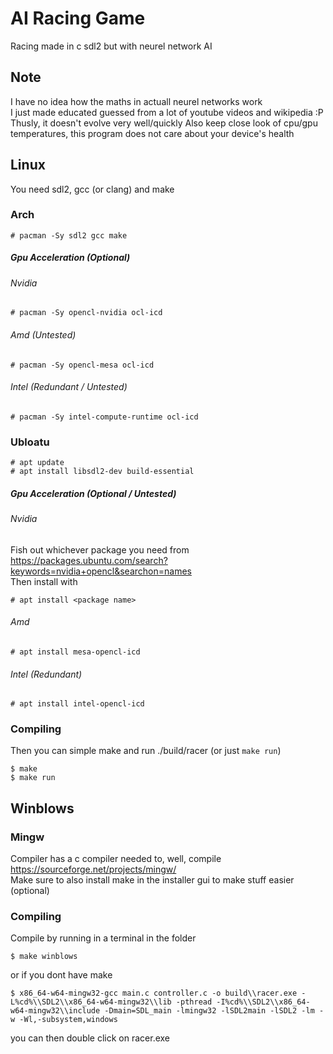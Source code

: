 # AI Racing Game
Racing made in c sdl2 but with neurel network AI

## Note
I have no idea how the maths in actuall neurel networks work  
I just made educated guessed from a lot of youtube videos and wikipedia :P  
Thusly, it doesn't evolve very well/quickly
Also keep close look of cpu/gpu temperatures, this program does not care about your device's health

## Linux
You need sdl2, gcc (or clang) and make

### Arch
    # pacman -Sy sdl2 gcc make
##### Gpu Acceleration (Optional)
###### Nvidia
    # pacman -Sy opencl-nvidia ocl-icd
###### Amd (Untested)
    # pacman -Sy opencl-mesa ocl-icd
###### Intel (Redundant / Untested)
    # pacman -Sy intel-compute-runtime ocl-icd
    
### Ubloatu
    # apt update
    # apt install libsdl2-dev build-essential
##### Gpu Acceleration (Optional / Untested)
###### Nvidia
Fish out whichever package you need from  
https://packages.ubuntu.com/search?keywords=nvidia+opencl&searchon=names  
Then install with  

	# apt install <package name>
###### Amd
	# apt install mesa-opencl-icd
###### Intel (Redundant)
	# apt install intel-opencl-icd

### Compiling
Then you can simple make and run ./build/racer (or just `make run`)  

    $ make
    $ make run
    
## Winblows  

### Mingw
Compiler has a c compiler needed to, well, compile  
https://sourceforge.net/projects/mingw/  
Make sure to also install make in the installer gui to make stuff easier (optional)  

### Compiling
Compile by running in a terminal in the folder  

    $ make winblows
or if you dont have make  

    $ x86_64-w64-mingw32-gcc main.c controller.c -o build\\racer.exe -L%cd%\\SDL2\\x86_64-w64-mingw32\\lib -pthread -I%cd%\\SDL2\\x86_64-w64-mingw32\\include -Dmain=SDL_main -lmingw32 -lSDL2main -lSDL2 -lm -w -Wl,-subsystem,windows
you can then double click on racer.exe

